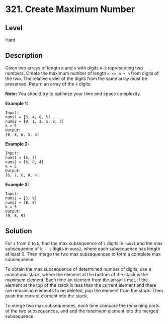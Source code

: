 # 321. Create Maximum Number
## Level
Hard

## Description
Given two arrays of length `m` and `n` with digits `0-9` representing two numbers. Create the maximum number of length `k <= m + n` from digits of the two. The relative order of the digits from the same array must be preserved. Return an array of the `k` digits.

**Note:** You should try to optimize your time and space complexity.

**Example 1:**
```
Input:
nums1 = [3, 4, 6, 5]
nums2 = [9, 1, 2, 5, 8, 3]
k = 5
Output:
[9, 8, 6, 5, 3]
```
**Example 2:**
```
Input:
nums1 = [6, 7]
nums2 = [6, 0, 4]
k = 5
Output:
[6, 7, 6, 0, 4]
```
**Example 3:**
```
Input:
nums1 = [3, 9]
nums2 = [8, 9]
k = 3
Output:
[9, 8, 9]
```

## Solution
For `i` from 0 to `k`, find the max subsequence of `i` digits in `nums1` and the max subsequence of `k - i` digits in `nums2`, where each subsequence has length at least 0. Then merge the two max subsequences to form a complete max subsequence.

To obtain the max subsequence of determined number of digits, use a monotonic stack, where the element at the bottom of the stack is the maximum element. Each time an element from the array is met, if the element at the top of the stack is less than the current element and there are remaining elements to be deleted, pop the element from the stack. Then push the current element into the stack.

To merge two max subsequences, each time compare the remaining parts of the two subsequences, and add the maximum element into the merged subsequence.
